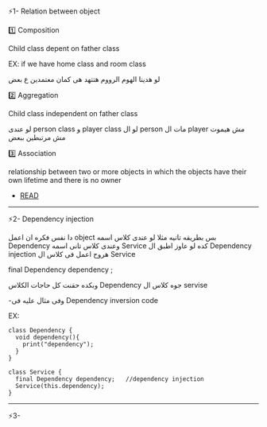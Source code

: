 ⚡1- Relation between object

1️⃣ Composition

Child class depent on father class

EX: if we have home class and room class

لو هدينا الهوم الرووم هتتهد هى كمان معتمدين ع بعض 

2️⃣ Aggregation

Child class independent on father class


لو عندى person class و player class لو ال person مات ال player مش هيموت مش مرتبطين ببعض

3️⃣ Association 

relationship between two or more objects in which the objects have their own lifetime and there is no owner

- [READ](https://medium.com/@bindubc/association-aggregation-and-composition-in-oops-8d260854a446)

-------------------------------------------------------------------------------------

⚡2- Dependency injection

دا نفس فكره ان اعمل object بس بطريقه تانيه مثلا لو عندى كلاس اسمه Dependency 
وعندى كلاس تانى اسمه Service 
كده لو عاوز اطبق ال Dependency injection 
هروح اعمل فى كلاس ال Service 

final Dependency  dependency ;

وبكده حقنت كل حاجات الكلاس Dependency جوه كلاس ال servise

-وفى مثال عليه فى Dependency inversion code

EX:
```
class Dependency {
  void dependency(){
    print("dependency");
  }
}

class Service {
  final Dependency dependency;   //dependency injection
  Service(this.dependency);
}
```
-------------------------------------------------------------------------------------

⚡3- 
